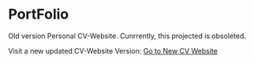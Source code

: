 # PortFolio

Old version Personal CV-Website.
Cunrrently, this projected is obsoleted.

Visit a new updated CV-Website Version: <a href="https://github.com/JesusCRIS90/cv-web)" target="_blank">Go to New CV Website</a>
